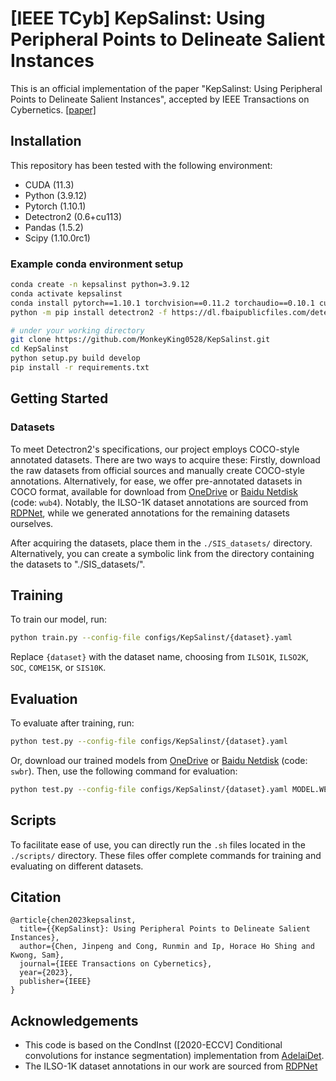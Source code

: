 # [IEEE TCyb] KepSalinst: Using Peripheral Points to Delineate Salient Instances

This is an official implementation of the paper "KepSalinst: Using Peripheral Points to Delineate Salient Instances", accepted by IEEE Transactions on Cybernetics.
[[paper]](https://ieeexplore.ieee.org/abstract/document/10314036)

## Installation
This repository has been tested with the following environment:
* CUDA (11.3)
* Python (3.9.12)
* Pytorch (1.10.1)
* Detectron2 (0.6+cu113)
* Pandas (1.5.2)
* Scipy (1.10.0rc1)

### Example conda environment setup
```bash
conda create -n kepsalinst python=3.9.12
conda activate kepsalinst
conda install pytorch==1.10.1 torchvision==0.11.2 torchaudio==0.10.1 cudatoolkit=11.3 -c pytorch -c conda-forge
python -m pip install detectron2 -f https://dl.fbaipublicfiles.com/detectron2/wheels/cu113/torch1.10/index.html

# under your working directory
git clone https://github.com/MonkeyKing0528/KepSalinst.git
cd KepSalinst
python setup.py build develop
pip install -r requirements.txt
```

## Getting Started

### Datasets
To meet Detectron2's specifications, our project employs COCO-style annotated datasets. There are two ways to acquire these: Firstly, download the raw datasets from official sources and manually create COCO-style annotations. Alternatively, for ease, we offer pre-annotated datasets in COCO format, available for download from [OneDrive](https://1drv.ms/f/c/7be8ecfc440137f7/Eggvtb4P1FNLgw47hpu7168Bmr8bFly70xdZKPBYnRtJWQ?e=gbxbIF) or [Baidu Netdisk](https://pan.baidu.com/s/1J6cjC91Q6Fzbn3kOt5GzYA) (code: `wub4`). Notably, the ILSO-1K dataset annotations are sourced from [RDPNet](https://github.com/yuhuan-wu/RDPNet/tree/master), while we generated annotations for the remaining datasets ourselves.

After acquiring the datasets, place them in the `./SIS_datasets/` directory. Alternatively, you can create a symbolic link from the directory containing the datasets to "./SIS_datasets/".

## Training
To train our model, run:
```bash
python train.py --config-file configs/KepSalinst/{dataset}.yaml
```
Replace `{dataset}` with the dataset name, choosing from `ILSO1K`, `ILSO2K`, `SOC`, `COME15K`, or `SIS10K`.

## Evaluation
To evaluate after training, run:
```bash
python test.py --config-file configs/KepSalinst/{dataset}.yaml
```
Or, download our trained models from [OneDrive](https://1drv.ms/f/c/7be8ecfc440137f7/EnP0CJ3lR4VOhz-WhZyToeMBP6WKP868NjbWjVSSDpC55A?e=RFIZpk) or [Baidu Netdisk](https://pan.baidu.com/s/1OCjs_AxFfvNcN0C0gZUMOg) (code: `swbr`). Then, use the following command for evaluation:
```bash
python test.py --config-file configs/KepSalinst/{dataset}.yaml MODEL.WEIGHTS {path to model}
```

## Scripts
To facilitate ease of use, you can directly run the `.sh` files located in the `./scripts/` directory. These files offer complete commands for training and evaluating on different datasets.

## Citation

```
@article{chen2023kepsalinst,
  title={{KepSalinst}: Using Peripheral Points to Delineate Salient Instances},
  author={Chen, Jinpeng and Cong, Runmin and Ip, Horace Ho Shing and Kwong, Sam},
  journal={IEEE Transactions on Cybernetics},
  year={2023},
  publisher={IEEE}
}
```

## Acknowledgements
* This code is based on the CondInst ([2020-ECCV] Conditional convolutions for instance segmentation) implementation from [AdelaiDet](https://github.com/aim-uofa/AdelaiDet).
* The ILSO-1K dataset annotations in our work are sourced from [RDPNet](https://github.com/yuhuan-wu/RDPNet/tree/master)
